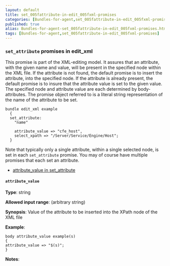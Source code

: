 ```yaml
---
layout: default
title: set_005fattribute-in-edit_005fxml-promises
categories: [Bundles-for-agent,set_005fattribute-in-edit_005fxml-promises]
published: true
alias: Bundles-for-agent-set_005fattribute-in-edit_005fxml-promises.html
tags: [Bundles-for-agent,set_005fattribute-in-edit_005fxml-promises]
---
```


### `set_attribute` promises in edit\_xml

  

This promise is part of the XML-editing model. It assures that an
attribute, with the given name and value, will be present in the
specified node within the XML file. If the attribute is not found, the
default promise is to insert the attribute, into the specified node. If
the attribute is already present, the default promise is to insure that
the attribute value is set to the given value. The specified node and
attribute value are each determined by body-attributes. The promise
object referred to is a literal string representation of the name of the
attribute to be set.

  

~~~~
bundle edit_xml example
  {
  set_attribute:
    "name"

    attribute_value => "cfe_host",
    select_xpath => "/Server/Service/Engine/Host";
  }
~~~~

  

Note that typically only a single attribute, within a single selected
node, is set in each `set_attribute` promise. You may of course have
multiple promises that each set an attribute.

-   [attribute\_value in
    set\_attribute](#attribute_005fvalue-in-set_005fattribute)

#### `attribute_value`

**Type**: string

**Allowed input range**: (arbitrary string)

**Synopsis**: Value of the attribute to be inserted into the XPath node
of the XML file

**Example**:  
   

~~~~
body attribute_value example(s)
{
attribute_value => "$(s)";
}
~~~~

**Notes**:  
   
